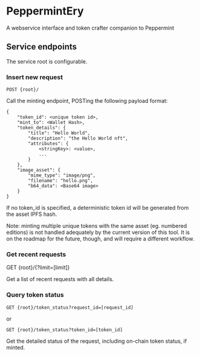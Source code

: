 # PeppermintEry
A webservice interface and token crafter companion to Peppermint

## Service endpoints

The service root is configurable.

### Insert new request

`POST {root}/`

Call the minting endpoint, POSTing the following payload format:

```
{
	"token_id": <unique token id>,
	"mint_to": <Wallet Hash>,
	"token_details": {
        "title": "Hello World",
        "description": "the Hello World nft",
        "attributes": {
            <stringKey>: <value>,
            ...
        }
    },
    "image_asset": {
       	"mime_type": "image/png",
       	"filename": "hello.png",
       	"b64_data": <Base64 image>
	}
}
```

If no token_id is specified, a deterministic token id will be generated from the asset IPFS hash.

Note: minting multiple unique tokens with the same asset (eg. numbered editions) is not handled adequately by the current version of this tool. It is on the roadmap for the future, though, and will require a different workflow.

### Get recent requests

GET {root}/{?limit=[limit]}

Get a list of recent requests with all details.

### Query token status

`GET {root}/token_status?request_id=[request_id]`

or

`GET {root}/token_status?token_id=[token_id]`

Get the detailed status of the request, including on-chain token status, if minted.
